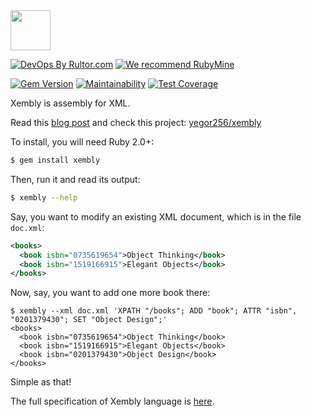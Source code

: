 <img src="https://www.xembly.org/logo.png" width="64px" height="64px" />

[![DevOps By Rultor.com](http://www.rultor.com/b/yegor256/xembly.rb)](http://www.rultor.com/p/yegor256/xembly.rb)
[![We recommend RubyMine](https://www.elegantobjects.org/rubymine.svg)](https://www.jetbrains.com/ruby/)

[![Gem Version](https://badge.fury.io/rb/xembly.svg)](http://badge.fury.io/rb/xembly)
[![Maintainability](https://api.codeclimate.com/v1/badges/f26349e81b04628d8bf7/maintainability)](https://codeclimate.com/github/yegor256/xembly.rb/maintainability)
[![Test Coverage](https://img.shields.io/codecov/c/github/yegor256/xembly.rb.svg)](https://codecov.io/github/yegor256/xembly.rb?branch=master)

Xembly is assembly for XML.

Read this [blog post](http://www.yegor256.com/2014/04/09/xembly-intro.html)
and check this project: [yegor256/xembly](https://github.com/yegor256/xembly)

To install, you will need Ruby 2.0+:

```bash
$ gem install xembly
```

Then, run it and read its output:

```bash
$ xembly --help
```

Say, you want to modify an existing XML document, which is in the file `doc.xml`:

```xml
<books>
  <book isbn="0735619654">Object Thinking</book>
  <book isbn="1519166915">Elegant Objects</book>
</books>
```

Now, say, you want to add one more book there:

```
$ xembly --xml doc.xml 'XPATH "/books"; ADD "book"; ATTR "isbn", "0201379430"; SET "Object Design";'
<books>
  <book isbn="0735619654">Object Thinking</book>
  <book isbn="1519166915">Elegant Objects</book>
  <book isbn="0201379430">Object Design</book>
</books>
```

Simple as that!

The full specification of Xembly language is
[here](https://github.com/yegor256/xembly).
